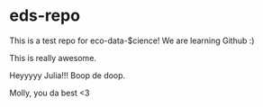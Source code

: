 # eds-repo
This is a test repo for eco-data-$cience! We are learning Github :)

This is really awesome. 

Heyyyyy Julia!!! Boop de doop.

Molly, you da best <3